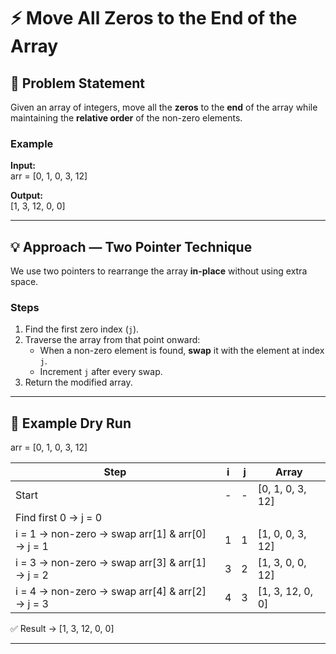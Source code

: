 # ⚡ Move All Zeros to the End of the Array

## 📘 Problem Statement
Given an array of integers, move all the **zeros** to the **end** of the array while maintaining the **relative order** of the non-zero elements.

### Example
**Input:**  
arr = [0, 1, 0, 3, 12]

**Output:**  
[1, 3, 12, 0, 0]

---

## 💡 Approach — Two Pointer Technique
We use two pointers to rearrange the array **in-place** without using extra space.

### Steps
1. Find the first zero index (`j`).  
2. Traverse the array from that point onward:  
   - When a non-zero element is found, **swap** it with the element at index `j`.  
   - Increment `j` after every swap.  
3. Return the modified array.

---

## 🧠 Example Dry Run
arr = [0, 1, 0, 3, 12]

| Step | i | j | Array |
|------|---|---|--------|
| Start | - | - | [0, 1, 0, 3, 12] |
| Find first 0 → j = 0 | | | |
| i = 1 → non-zero → swap arr[1] & arr[0] → j = 1 | 1 | 1 | [1, 0, 0, 3, 12] |
| i = 3 → non-zero → swap arr[3] & arr[1] → j = 2 | 3 | 2 | [1, 3, 0, 0, 12] |
| i = 4 → non-zero → swap arr[4] & arr[2] → j = 3 | 4 | 3 | [1, 3, 12, 0, 0] |

✅ Result → [1, 3, 12, 0, 0]

---